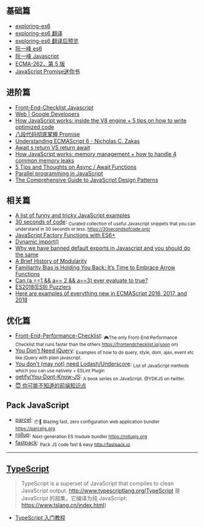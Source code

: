 ## 基础篇

* [exploring-es6](https://leanpub.com/exploring-es6/read)
* [exploring-es6 翻译](https://github.com/es6-org/exploring-es6)
* [exploring-es6 翻译后预览](http://es6-org.github.io/exploring-es6)
* [阮一峰 es6](http://es6.ruanyifeng.com)
* [阮一峰 Javascript](http://javascript.ruanyifeng.com)
* [ECMA-262，第 5 版](http://yanhaijing.com/es5)
* [JavaScript Promise迷你书](https://github.com/liubin/promises-book/)

## 进阶篇

* [Front-End-Checklist Javascript](https://github.com/thedaviddias/Front-End-Checklist#javascript)
* [Web | Google Developers](https://developers.google.com/web/)
* [How JavaScript works: inside the V8 engine + 5 tips on how to write optimized code](https://blog.sessionstack.com/how-javascript-works-inside-the-v8-engine-5-tips-on-how-to-write-optimized-code-ac089e62b12e)
* [八段代码彻底掌握 Promise](https://juejin.im/post/597724c26fb9a06bb75260e8)
* [Understanding ECMAScript 6 - Nicholas C. Zakas](https://leanpub.com/understandinges6/read)
* [Await s return VS return await](https://jakearchibald.com/2017/await-vs-return-vs-return-await/)
* [How JavaScript works: memory management + how to handle 4 common memory leaks](https://blog.sessionstack.com/how-javascript-works-memory-management-how-to-handle-4-common-memory-leaks-3f28b94cfbec)
* [5 Tips and Thoughts on Async / Await Functions](https://start.jcolemorrison.com/5-tips-and-thoughts-on-async-await-functions/)
* [Parallel programming in JavaScript](https://itnext.io/achieving-parallelism-in-javascript-using-web-workers-8f921f2d26db)
* [The Comprehensive Guide to JavaScript Design Patterns](https://www.toptal.com/javascript/comprehensive-guide-javascript-design-patterns)

## 相关篇

* [A list of funny and tricky JavaScript examples](https://github.com/denysdovhan/wtfjs#readme)
* [30 seconds of code](https://github.com/Chalarangelo/30-seconds-of-code): <sub>Curated collection of useful Javascript snippets that you can understand in 30 seconds or less. https://30secondsofcode.org/</sub>
* [JavaScript Factory Functions with ES6+](https://medium.com/javascript-scene/javascript-factory-functions-with-es6-4d224591a8b1)
* [Dynamic import()](https://developers.google.com/web/updates/2017/11/dynamic-import)
* [Why we have banned default exports in Javascript and you should do the same](https://blog.neufund.org/why-we-have-banned-default-exports-and-you-should-do-the-same-d51fdc2cf2ad)
* [A Brief History of Modularity](https://ponyfoo.com/articles/brief-history-of-modularity)
* [Familiarity Bias is Holding You Back: It’s Time to Embrace Arrow Functions](https://medium.com/javascript-scene/familiarity-bias-is-holding-you-back-its-time-to-embrace-arrow-functions-3d37e1a9bb75)
* [Can (a ==1 && a== 2 && a==3) ever evaluate to true?](https://stackoverflow.com/questions/48270127/can-a-1-a-2-a-3-ever-evaluate-to-true)
* [ES2018(ES9) Puzzlers](http://es2018puzzlers.justjavac.com/)
* [Here are examples of everything new in ECMAScript 2016, 2017, and 2018](https://medium.freecodecamp.org/here-are-examples-of-everything-new-in-ecmascript-2016-2017-and-2018-d52fa3b5a70e)

## 优化篇

* [Front-End-Performance-Checklist](https://github.com/thedaviddias/Front-End-Performance-Checklist): <sub>🎮The only Front-End Performance Checklist that runs faster than the others https://frontendchecklist.io(soon on)</sub>
* [You Don't Need jQuery](https://github.com/nefe/You-Dont-Need-jQuery): <sub>Examples of how to do query, style, dom, ajax, event etc like jQuery with plain javascript.</sub>
* [You don't (may not) need Lodash/Underscore](https://github.com/you-dont-need/You-Dont-Need-Lodash-Underscore): <sub>List of JavaScript methods which you can use natively + ESLint Plugin</sub>
* [getify/You-Dont-Know-JS](https://github.com/getify/You-Dont-Know-JS): <sub>A book series on JavaScript. @YDKJS on twitter.</sub>
* [😇 你可能不知道的前端知识点](https://github.com/justjavac/the-front-end-knowledge-you-may-not-know)

## Pack JavaScript

- [parcel](https://github.com/parcel-bundler/parcel): <sub>📦🚀 Blazing fast, zero configuration web application bundler https://parceljs.org</sub>
- [rollup](https://github.com/rollup/rollup): <sub>Next-generation ES module bundler https://rollupjs.org</sub>
- [fastpack](https://github.com/fastpack/fastpack): <sub>Pack JS code fast & easy http://fastpack.io</sub>

---

## [TypeScript](https://github.com/Microsoft/TypeScript)   

> TypeScript is a superset of JavaScript that compiles to clean JavaScript output. http://www.typescriptlang.org(TypeScript 是 JavaScript 的超集，它编译为纯 JavaScript: https://www.tslang.cn/index.html)

- [TypeScript 入门教程](https://ts.xcatliu.com/)
